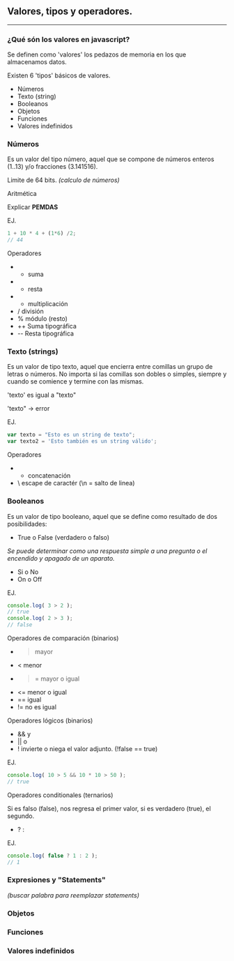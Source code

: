 ## Valores, tipos y operadores.
---

### ¿Qué són los valores en javascript?

Se definen como 'valores' los pedazos de memoria en los que almacenamos datos.

Existen 6 'tipos' básicos de valores.

* Números
* Texto (string)
* Booleanos
* Objetos
* Funciones
* Valores indefinidos

### Números
Es un valor del tipo número, aquel que se compone de números enteros (1..13) y/o fracciones (3.141516).

Limite de 64 bits.
*(calculo de números)*

Aritmética

Explicar **PEMDAS**

EJ.
```javascript
1 + 10 * 4 + (1*6) /2;
// 44
```

Operadores

- + suma
- - resta
- * multiplicación
- / división
- % módulo (resto)
- ++ Suma tipográfica
- -- Resta tipográfica

### Texto (strings)
Es un valor de tipo texto, aquel que encierra entre comillas un grupo de letras o números. No importa si las comillas son dobles o simples, siempre y cuando se comience y termine con las mismas.

'texto' es igual a "texto"

'texto" -> error

EJ.
```javascript
var texto = "Esto es un string de texto";
var texto2 = 'Esto también es un string válido';
```

Operadores

- + concatenación
- \ escape de caractér (\n = salto de linea)


### Booleanos
Es un valor de tipo booleano, aquel que se define como resultado de dos posibilidades:

- True o False (verdadero o falso)

*Se puede determinar como una respuesta simple a una pregunta o el encendido y apagado de un aparato.*

- Si o No
- On o Off

EJ.
```javascript
console.log( 3 > 2 );
// true
console.log( 2 > 3 );
// false
```

Operadores de comparación (binarios)

- > mayor
- < menor
- >= mayor o igual
- <= menor o igual
- == igual
- != no es igual

Operadores lógicos (binarios)

- && y
- || o
- ! invierte o niega el valor adjunto. (!false == true)

EJ.
```javascript
console.log( 10 > 5 && 10 * 10 > 50 );
// true
```

Operadores conditionales (ternarios)

Si es falso (false), nos regresa el primer valor, si es verdadero (true), el segundo.

- ? :

EJ.
```javascript
console.log( false ? 1 : 2 );
// 1
```

### Expresiones y "Statements"
*(buscar palabra para reemplazar statements)*

### Objetos


### Funciones


### Valores indefinidos
